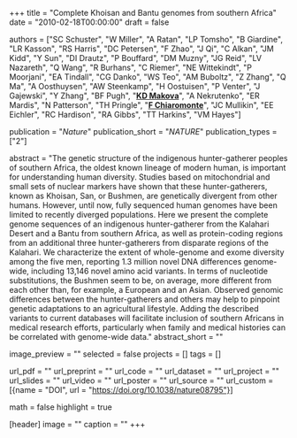 +++
title = "Complete Khoisan and Bantu genomes from southern Africa"
date = "2010-02-18T00:00:00"
draft = false

authors = ["SC Schuster", "W Miller", "A Ratan", "LP Tomsho", "B Giardine", "LR Kasson", "RS Harris", "DC Petersen", "F Zhao", "J Qi", "C Alkan", "JM Kidd", "Y Sun", "DI Drautz", "P Bouffard", "DM Muzny", "JG Reid", "LV Nazareth", "Q Wang", "R Burhans", "C Riemer", "NE Wittekindt", "P Moorjani", "EA Tindall", "CG Danko", "WS Teo", "AM Buboltz", "Z Zhang", "Q Ma", "A Oosthuysen", "AW Steenkamp", "H Oostuisen", "P Venter", "J Gajewski", "Y Zhang", "BF Pugh", "[__KD Makova__](http://www.bx.psu.edu/makova_lab)", "A Nekrutenko", "ER Mardis", "N Patterson", "TH Pringle", "[__F Chiaromonte__](https://sites.psu.edu/chiaromonte)", "JC Mullikin", "EE Eichler", "RC Hardison", "RA Gibbs", "TT Harkins", "VM Hayes"]

publication = "_Nature_"
publication_short = "_NATURE_"
publication_types = ["2"]

abstract = "The genetic structure of the indigenous hunter-gatherer peoples of southern Africa, the oldest known lineage of modern human, is important for understanding human diversity. Studies based on mitochondrial and small sets of nuclear markers have shown that these hunter-gatherers, known as Khoisan, San, or Bushmen, are genetically divergent from other humans. However, until now, fully sequenced human genomes have been limited to recently diverged populations. Here we present the complete genome sequences of an indigenous hunter-gatherer from the Kalahari Desert and a Bantu from southern Africa, as well as protein-coding regions from an additional three hunter-gatherers from disparate regions of the Kalahari. We characterize the extent of whole-genome and exome diversity among the five men, reporting 1.3 million novel DNA differences genome-wide, including 13,146 novel amino acid variants. In terms of nucleotide substitutions, the Bushmen seem to be, on average, more different from each other than, for example, a European and an Asian. Observed genomic differences between the hunter-gatherers and others may help to pinpoint genetic adaptations to an agricultural lifestyle. Adding the described variants to current databases will facilitate inclusion of southern Africans in medical research efforts, particularly when family and medical histories can be correlated with genome-wide data."
abstract_short = ""

image_preview = ""
selected = false
projects = []
tags = []

url_pdf = ""
url_preprint = ""
url_code = ""
url_dataset = ""
url_project = ""
url_slides = ""
url_video = ""
url_poster = ""
url_source = ""
url_custom = [{name = "DOI", url = "https://doi.org/10.1038/nature08795"}]

math = false
highlight = true

[header]
image = ""
caption = ""
+++
